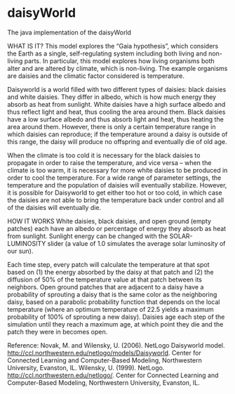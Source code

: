 # daisyWorld
The java implementation of the daisyWorld

WHAT IS IT?
This model explores the “Gaia hypothesis”, which considers the Earth as a single, self-regulating system including both living and non-living parts. In particular, this model explores how living organisms both alter and are altered by climate, which is non-living. The example organisms are daisies and the climatic factor considered is temperature.

Daisyworld is a world filled with two different types of daisies: black daisies and white daisies. They differ in albedo, which is how much energy they absorb as heat from sunlight. White daisies have a high surface albedo and thus reflect light and heat, thus cooling the area around them. Black daisies have a low surface albedo and thus absorb light and heat, thus heating the area around them. However, there is only a certain temperature range in which daisies can reproduce; if the temperature around a daisy is outside of this range, the daisy will produce no offspring and eventually die of old age.

When the climate is too cold it is necessary for the black daisies to propagate in order to raise the temperature, and vice versa – when the climate is too warm, it is necessary for more white daisies to be produced in order to cool the temperature. For a wide range of parameter settings, the temperature and the population of daisies will eventually stabilize. However, it is possible for Daisyworld to get either too hot or too cold, in which case the daisies are not able to bring the temperature back under control and all of the daisies will eventually die.

HOW IT WORKS
White daisies, black daisies, and open ground (empty patches) each have an albedo or percentage of energy they absorb as heat from sunlight. Sunlight energy can be changed with the SOLAR-LUMINOSITY slider (a value of 1.0 simulates the average solar luminosity of our sun).

Each time step, every patch will calculate the temperature at that spot based on (1) the energy absorbed by the daisy at that patch and (2) the diffusion of 50% of the temperature value at that patch between its neighbors. Open ground patches that are adjacent to a daisy have a probability of sprouting a daisy that is the same color as the neighboring daisy, based on a parabolic probability function that depends on the local temperature (where an optimum temperature of 22.5 yields a maximum probability of 100% of sprouting a new daisy). Daisies age each step of the simulation until they reach a maximum age, at which point they die and the patch they were in becomes open.

Reference:
Novak, M. and Wilensky, U. (2006). NetLogo Daisyworld model. http://ccl.northwestern.edu/netlogo/models/Daisyworld. Center for Connected Learning and Computer-Based Modeling, Northwestern University, Evanston, IL.
Wilensky, U. (1999). NetLogo. http://ccl.northwestern.edu/netlogo/. Center for Connected Learning and Computer-Based Modeling, Northwestern University, Evanston, IL.

